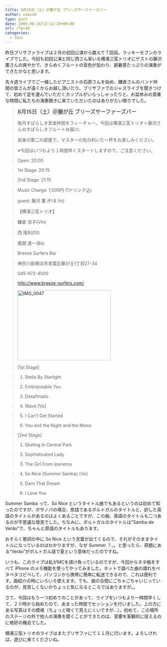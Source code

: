 ```yaml
---
title: 8月15日（土）＠藤が丘 ブリーズサーファーズバー
author: eawind
type: post
date: 2009-08-16T15:12:29+09:00
url: /?p=48
categories:
  - Jazz
---
```

昨日ブリサファライブは２月の初回公演から数えて７回目。ラッキーセブンのライブでした。今回も初回公演と同じ西さん率いる横濱三弦トリオにゲストの藤沢薫さんの爽やかで、きらめくフルートの音色が加わり、避暑感たっぷりの演奏ができたかなと思います。

先々週ライブでご一緒したピアニストの石原さんを始め、鎌倉さんのバンド仲間の皆さんが遠くからお越し頂いたり、ブリサファでのジャズライブを聞きつけて、初めて足を運んでいただくカップルがいらっしゃったりと、お盆休みの貴重な時間に私たちの演奏聴きに来ていただいたのはありがたい限りでした。

> **<big>8月15日（土）＠藤が丘 ブリーズサーファーズバー</big>**
>
> 毎月すばらしき音楽仲間をフィーチャー。今回は横濱三弦トリオ＋藤沢さんのすばらしきフルートお届け。

> 自身の第二の部屋で、マスターの気の利いた一杯をお楽しみください。
>
> ※今回はいつもより１時間早くスタートしますので、ご注意ください。
>
> Open: 20:00

> 1st Stage: 20:15

> 2nd Stage: 21:15

> Music Charge: 1,500円 (1ドリンク込)
>
> guest: 藤沢 薫 (Fl & Vo)
>
> 【横濱三弦トリオ】

> 鎌倉 涼子(Vln)

> 西 隆則(Gt)

> 風間 進一(Bs)
>
> Breeze Surfers Bar

> 神奈川県横浜市青葉区藤が丘1丁目27-34

> 045-972-4500

> http://www.breeze-surfers.com/
>
> <span class="mt-enclosure mt-enclosure-image" style="display: inline;"><a href="/img/wp/2009/08/IMG_0047.jpg"><img class="alignnone size-medium wp-image-807" src="/img/wp/2009/08/IMG_0047.jpg" alt="IMG_0047" width="300" height="225" srcset="/img/wp/2009/08/IMG_0047.jpg 300w, /img/wp/2009/08/IMG_0047-1024x768.jpg 1024w" sizes="(max-width: 300px) 100vw, 300px" /></a></span>
>
> [1st Stage]

> 1. Stella By Starlight

> 2. Embraceable You

> 3. Desafinado

> 4. Wave [Vo]

> 5. I Can't Get Started

> 6. You and the Night and the Music
>
> [2nd Stage]

> 1. Skating In Central Park

> 2. Sophisticated Lady

> 3. The Girl From Ipanema

> 4. So Nice (Summer Samba) [Vo]

> 5. Darn That Dream

> 6. I Love You

Summer Samba って、So Nice というタイトル曲でもあるというのは初めて知ったのですが、ボサノバの場合、原語であるポルトガルのタイトルと、訳した英語のタイトルがあるのはよくあることですが、この曲、英語のタイトルも二つあるのが不思議な発見でした。ちなみに、ポルトガルのタイトルは&#8221;Samba de Verão&#8221;で、ちゃんと原語のタイトルもあります。

おそらく歌詞の中に So Nice という言葉が出てくるので、それがそのままタイトルになっているのはわかりますが、なぜ Summer ？。。と思ったら、原題にある&#8221;Verão&#8221;がポルトガル語で夏という意味だったのですね。

いつも、このライブは私がMCを請け負っているのですが、今回からネタ帳をすべて iPhone のメモ機能を使ってやってみました。ネットで調べた曲の謂れをペタペタコピペして、パソコンから携帯に簡単に転送できるので、これは便利です。曲紹介の時にいろいろ使えます。でも、曲の合間にごちゃごちゃいじっているのが、見苦しくないかちょっと気になるところではありますが。。

さて、今回はもう一つ初めてのことがあって、ライブをいつもより一時間早くして、２０時から始めたので、あまった時間でセッションを行いました。上の方にある写真はその模様（ちょっと暗くて見えにくいですが&#8230;）。初めて、この場所のステージの外で他人の演奏を聞くことができたのは、音響を客観的に捉えるのに格好の機会でした。

横濱三弦トリオのライブはまたブリサファにて１１月に行います。よろしければ、遊びに来てくださいね。
